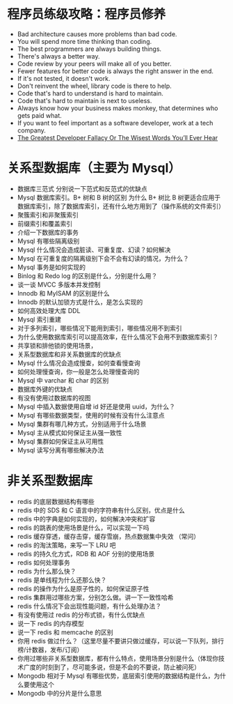 # 程序员练级攻略：程序员修养
 - Bad architecture causes more problems than bad code.
 - You will spend more time thinking than coding.
 - The best programmers are always building things.
 - There's always a better way.
 - Code review by your peers will make all of you better.
 - Fewer features for better code is always the right answer in the end.
 - If it's not tested, it doesn't work.
 - Don't reinvent the wheel, library code is there to help.
 - Code that's hard to understand is hard to maintain.
 - Code that's hard to maintain is next to useless.
 - Always know how your business makes monkey, that determines who gets paid what.
 - If you want to feel important as a software developer, work at a tech company.
 - [The Greatest Developer Fallacy Or The Wisest Words You’ll Ever Hear](https://skorks.com/2011/02/the-greatest-developer-fallacy-or-the-wisest-words-youll-ever-hear/) 

# 关系型数据库（主要为 Mysql）
- 数据库三范式 分别说一下范式和反范式的优缺点
- Mysql 数据库索引。B+ 树和 B 树的区别
为什么 B+ 树比 B 树更适合应用于数据库索引，除了数据库索引，还有什么地方用到了（操作系统的文件索引）
- 聚簇索引和非聚簇索引
- 前缀索引和覆盖索引
- 介绍一下数据库的事务
- Mysql 有哪些隔离级别
- Mysql 什么情况会造成脏读、可重复度、幻读？如何解决
- Mysql 在可重复度的隔离级别下会不会有幻读的情况，为什么？
- Mysql 事务是如何实现的
- Binlog 和 Redo log 的区别是什么，分别是什么用？
- 谈一谈 MVCC 多版本并发控制
- Innodb 和 MyISAM 的区别是什么
- Innodb 的默认加锁方式是什么，是怎么实现的
- 如何高效处理大库 DDL
- Mysql 索引重建
- 对于多列索引，哪些情况下能用到索引，哪些情况用不到索引
- 为什么使用数据库索引可以提高效率，在什么情况下会用不到数据库索引？
- 共享锁和排他锁的使用场景，
- 关系型数据库和非关系数据库的优缺点
- Mysql 什么情况会造成慢查，如何查看慢查询
- 如何处理慢查询，你一般是怎么处理慢查询的
- Mysql 中 varchar 和 char 的区别
- 数据库外键的优缺点
- 有没有使用过数据库的视图
- Mysql 中插入数据使用自增 id 好还是使用 uuid，为什么？
- Mysql 有哪些数据类型，使用的时候有没有什么注意点
- Mysql 集群有哪几种方式，分别适用于什么场景
- Mysql 主从模式如何保证主从强一致性
- Mysql 集群如何保证主从可用性
- Mysql 读写分离有哪些解决办法
# 非关系型数据库
- redis 的底层数据结构有哪些
- redis 中的 SDS 和 C 语言中的字符串有什么区别，优点是什么
- redis 中的字典是如何实现的，如何解决冲突和扩容
- redis 的跳表的使用场景是什么，可以实现一下吗
- redis 缓存穿透，缓存击穿，缓存雪崩，热点数据集中失效 （常问）
- redis 的淘汰策略，来写一下 LRU 吧
- redis 的持久化方式，RDB 和 AOF 分别的使用场景
- redis 如何处理事务
- redis 为什么那么快？
- redis 是单线程为什么还那么快？
- redis 的操作为什么是原子性的，如何保证原子性
- redis 集群用过哪些方案，分别怎么做。讲一下一致性哈希
- redis 什么情况下会出现性能问题，有什么处理办法？
- 有没有使用过 redis 的分布式锁，有什么优缺点
- 说一下 redis 的内存模型
- 说一下 redis 和 memcache 的区别
- 你用 redis 做过什么？（这里尽量不要讲只做过缓存，可以说一下队列，排行榜/计数器，发布/订阅）
- 你用过哪些非关系型数据库，都有什么特点，使用场景分别是什么（体现你技术广度的时刻到了，尽可能多说，但是不会的不要说，防止被问死）
- Mongodb 相对于 Mysql 有哪些优势，底层索引使用的数据结构是什么，为什么要使用这个
- Mongodb 中的分片是什么意思